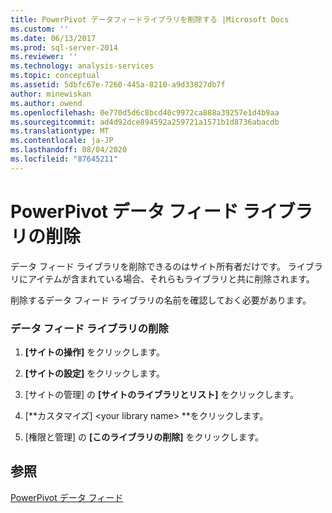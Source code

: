 ```yaml
---
title: PowerPivot データフィードライブラリを削除する |Microsoft Docs
ms.custom: ''
ms.date: 06/13/2017
ms.prod: sql-server-2014
ms.reviewer: ''
ms.technology: analysis-services
ms.topic: conceptual
ms.assetid: 5dbfc67e-7260-445a-8210-a9d33827db7f
author: minewiskan
ms.author: owend
ms.openlocfilehash: 0e770d5d6c8bcd40c9972ca888a39257e1d4b9aa
ms.sourcegitcommit: ad4d92dce894592a259721a1571b1d8736abacdb
ms.translationtype: MT
ms.contentlocale: ja-JP
ms.lasthandoff: 08/04/2020
ms.locfileid: "87645211"
---
```

# <a name="delete-a-powerpivot-data-feed-library"></a>PowerPivot データ フィード ライブラリの削除
  データ フィード ライブラリを削除できるのはサイト所有者だけです。 ライブラリにアイテムが含まれている場合、それらもライブラリと共に削除されます。  
  
 削除するデータ フィード ライブラリの名前を確認しておく必要があります。  
  
### <a name="delete-a-data-feed-library"></a>データ フィード ライブラリの削除  
  
1.  **[サイトの操作]** をクリックします。  
  
2.  **[サイトの設定]** をクリックします。  
  
3.  [サイトの管理] の **[サイトのライブラリとリスト]** をクリックします。  
  
4.  [**カスタマイズ] \<your library name> **をクリックします。  
  
5.  [権限と管理] の **[このライブラリの削除]** をクリックします。  
  
## <a name="see-also"></a>参照  
 [PowerPivot データ フィード](power-pivot-data-feeds.md)  
  
  
